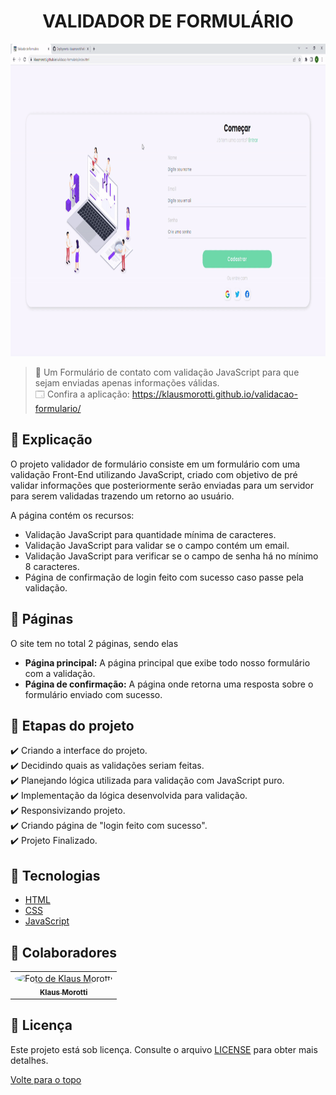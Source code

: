 <h1 align="center">VALIDADOR DE FORMULÁRIO</h1>

<img src="assets/images/formulario-gif.gif" alt="Video Projeto" width="100%" height="500">

> 🔎 Um Formulário de contato com validação JavaScript para que sejam enviadas apenas informações válidas. <br>
🗔 Confira a aplicação: https://klausmorotti.github.io/validacao-formulario/ <br>

## 📄 Explicação

O projeto validador de formulário consiste em um formulário com uma validação Front-End utilizando JavaScript, criado com objetivo de pré validar informações que posteriormente serão enviadas para um servidor para serem validadas trazendo um retorno ao usuário.

A página contém os recursos:

* Validação JavaScript para quantidade mínima de caracteres.
* Validação JavaScript para validar se o campo contém um email.
* Validação JavaScript para verificar se o campo de senha há no mínimo 8 caracteres.
* Página de confirmação de login feito com sucesso caso passe pela validação.

## 📁 Páginas

O site tem no total 2 páginas, sendo elas

- **Página principal:** A página principal que exibe todo nosso formulário com a validação.
- **Página de confirmação:** A página onde retorna uma resposta sobre o formulário enviado com sucesso.

## 🎯 Etapas do projeto

✔️ Criando a interface do projeto. </br>
✔️ Decidindo quais as validações seriam feitas. </br>
✔️ Planejando lógica utilizada para validação com JavaScript puro. </br>
✔️ Implementação da lógica desenvolvida para validação. </br>
✔️ Responsivizando projeto. </br>
✔️ Criando página de "login feito com sucesso". </br>
✔️ Projeto Finalizado.

## 🚀 Tecnologias
* <a href="https://developer.mozilla.org/pt-BR/docs/Web/HTML" target="_blank">HTML</a>
* <a href="https://developer.mozilla.org/pt-BR/docs/Web/CSS" target="_blank">CSS</a>
* <a href="https://developer.mozilla.org/pt-BR/docs/Web/JavaScript" target="_blank">JavaScript</a>

## 🤝 Colaboradores

<table>
  <tr>
    <td align="center">
      <a href="#">
        <img src="https://avatars.githubusercontent.com/u/84789400?v=4" width="160px;" height="160px" style="border-radius:50%" alt="Foto de Klaus Morotti"/><br>
        <sub>
          <b>Klaus Morotti</b>
        </sub>
      </a>
    </td>
  </tr>
</table>

## 📝 Licença

Este projeto está sob licença. Consulte o arquivo <a href="https://github.com/klausmorotti/validacao-formulario/blob/master/LICENSE">LICENSE</a> para obter mais detalhes.

<a href="#top">Volte para o topo</a>
